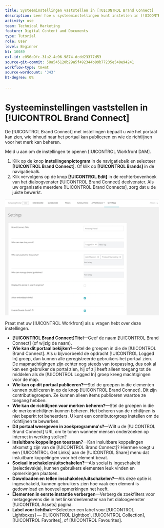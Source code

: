 ```yaml
---
title: Systeeminstellingen vaststellen in [!UICONTROL Brand Connect]
description: Leer hoe u systeeminstellingen kunt instellen in [!UICONTROL Brand Connect] van [!UICONTROL Workfront DAM].
activity: use
team: Technical Marketing
feature: Digital Content and Documents
type: Tutorial
role: User
level: Beginner
kt: 10089
exl-id: e056a9fc-31a2-4e96-9874-dcdd23377d53
source-git-commit: 58a545120b29a5f492344b89b77235e548e94241
workflow-type: tm+mt
source-wordcount: '343'
ht-degree: 0%

---
```


# Systeeminstellingen vaststellen in [!UICONTROL Brand Connect]

De [!UICONTROL Brand Connect] met instellingen bepaalt u wie het portaal kan zien, wie inhoud naar het portaal kan publiceren en wie de richtlijnen voor het merk kan beheren.

Meld u aan om de instellingen te openen [!UICONTROL Workfront DAM].

1. Klik op de knop **instellingenpictogram** in de navigatiebalk en selecteer **[!UICONTROL Brand Connect]**. Of klik op **[!UICONTROL Brands]** in de navigatiebalk.
1. Klik vervolgens op de knop **[!UICONTROL Edit]** in de rechterbovenhoek van het dialoogvenster [!UICONTROL Brand Connect] deelvenster. Als uw organisatie meerdere [!UICONTROL Brand Connects], zorg dat u de juiste bewerkt.

![Een schermafbeelding van het deelvenster met Brand Connect-instellingen](assets/01-brand-portal-settings.png)

Praat met uw [!UICONTROL Workfront] als u vragen hebt over deze instellingen.

* **[!UICONTROL Brand Connect]Titel**—Geef de naam [!UICONTROL Brand Connect] (of wijzig de naam).
* **Wie kan dit portaal bekijken?**—Stel de groepen in die de [!UICONTROL Brand Connect]. Als u bijvoorbeeld de opdracht [!UICONTROL Logged In] groep, dan kunnen alle geregistreerde gebruikers het portaal zien. De mapmachtigingen zijn echter nog steeds van toepassing, dus ook al kan een gebruiker de portal zien, hij of zij heeft alleen toegang tot de middelen als de [!UICONTROL Logged In] groep kreeg machtigingen voor de map.
* **Wie kan op dit portaal publiceren?**—Stel de groepen in die elementen kunnen publiceren in op de knop [!UICONTROL Brand Connect]. Dit zijn contributiegroepen. Ze kunnen alleen items publiceren waartoe ze toegang hebben.
* **Wie kan de richtlijnen voor merken beheren?**—Stel de groepen in die de merkenrichtlijnen kunnen beheren. Het beheren van de richtlijnen is niet beperkt tot beheerders. U kunt een contributorgroep instellen om de richtlijnen te bewerken.
* **Dit portaal weergeven in zoekprogramma&#39;s?**—Wilt u de [!UICONTROL Brand Connect] URL om te tonen wanneer mensen onderzoeken op Internet in werking stellen?
* **Insluitbare koppelingen toestaan?**—Kan insluitbare koppelingen afkomstig zijn van de [!UICONTROL Brand Connect]? Hiermee voegt u een [!UICONTROL Get Links] aan de [!UICONTROL Share] menu dat insluitbare koppelingen voor het element bevat.
* **Sociaal inschakelen/uitschakelen?**—Als social is ingeschakeld (selectievakje), kunnen gebruikers elementen leuk vinden en opmerkingen plaatsen.
* **Downloaden en tellen inschakelen/uitschakelen?**—Als deze optie is ingeschakeld, kunnen gebruikers zien hoe vaak een element is gedownload en hoeveel opmerkingen het heeft.
* **Elementen in eerste instantie verbergen**—Verberg de zoekfilters voor metagegevens die in het linkerdeelvenster van het dialoogvenster [!UICONTROL Assets] pagina.
* **Label voor lichtbak**—Selecteer een label voor [!UICONTROL Lightboxes] — [!UICONTROL Lightbox], [!UICONTROL Collection], [!UICONTROL Favorites], of [!UICONTROL Favourites].
